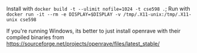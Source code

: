 Install with `docker build -t --ulimit nofile=1024 -t cse598 .`;
Run with `docker run -it --rm -e DISPLAY=$DISPLAY -v /tmp/.X11-unix:/tmp/.X11-unix cse598`

If you're running Windows, its better to just install openrave with their compiled binaries from https://sourceforge.net/projects/openrave/files/latest_stable/
